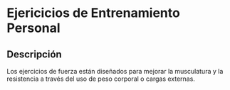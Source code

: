 # Ejericicios de Entrenamiento Personal 

## Descripción

Los ejercicios de fuerza están diseñados para mejorar la musculatura y la resistencia a través del uso de peso corporal o cargas externas.


